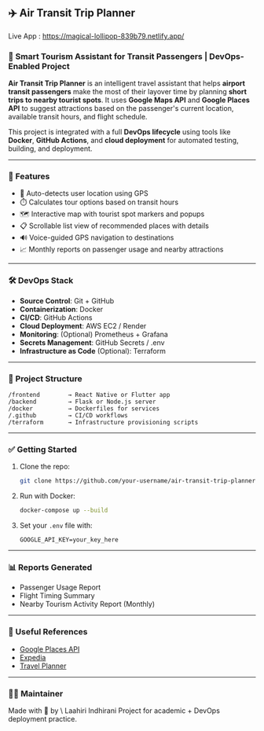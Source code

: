 ## ✈️ Air Transit Trip Planner
Live App : https://magical-lollipop-839b79.netlify.app/
### 🧭 Smart Tourism Assistant for Transit Passengers | DevOps-Enabled Project

**Air Transit Trip Planner** is an intelligent travel assistant that helps **airport transit passengers** make the most of their layover time by planning **short trips to nearby tourist spots**. It uses **Google Maps API** and **Google Places API** to suggest attractions based on the passenger's current location, available transit hours, and flight schedule.

This project is integrated with a full **DevOps lifecycle** using tools like **Docker**, **GitHub Actions**, and **cloud deployment** for automated testing, building, and deployment.

---

### 🚀 Features

* 📍 Auto-detects user location using GPS
* ⏱️ Calculates tour options based on transit hours
* 🗺️ Interactive map with tourist spot markers and popups
* 📋 Scrollable list view of recommended places with details
* 🔊 Voice-guided GPS navigation to destinations
* 📈 Monthly reports on passenger usage and nearby attractions

---

### 🛠️ DevOps Stack

* **Source Control**: Git + GitHub
* **Containerization**: Docker
* **CI/CD**: GitHub Actions
* **Cloud Deployment**: AWS EC2 / Render
* **Monitoring**: (Optional) Prometheus + Grafana
* **Secrets Management**: GitHub Secrets / .env
* **Infrastructure as Code** (Optional): Terraform

---

### 📂 Project Structure

```
/frontend        → React Native or Flutter app
/backend         → Flask or Node.js server
/docker          → Dockerfiles for services
/.github         → CI/CD workflows
/terraform       → Infrastructure provisioning scripts
```

---

### ✅ Getting Started

1. Clone the repo:

   ```bash
   git clone https://github.com/your-username/air-transit-trip-planner.git
   ```
2. Run with Docker:

   ```bash
   docker-compose up --build
   ```
3. Set your `.env` file with:

   ```
   GOOGLE_API_KEY=your_key_here
   ```

---

### 📊 Reports Generated

* Passenger Usage Report
* Flight Timing Summary
* Nearby Tourism Activity Report (Monthly)

---

### 📌 Useful References

* [Google Places API](https://developers.google.com/maps/documentation/places/web-service/overview)
* [Expedia](https://www.expedia.com)
* [Travel Planner](https://travelplanner.co.in)

---

### 👨‍💻 Maintainer

Made with 💙 by \ Laahiri Indhirani
Project for academic + DevOps deployment practice.
